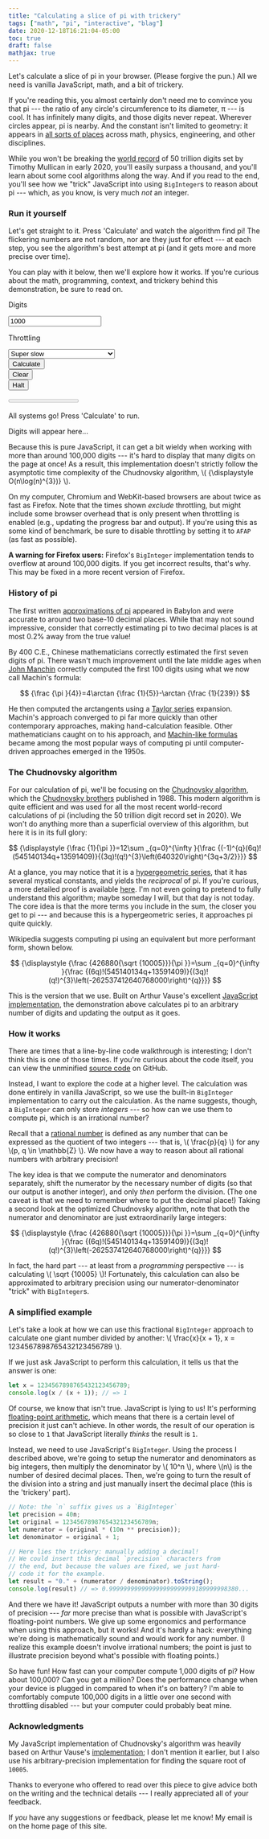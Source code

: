 ```yaml
---
title: "Calculating a slice of pi with trickery"
tags: ["math", "pi", "interactive", "blag"]
date: 2020-12-18T16:21:04-05:00
toc: true
draft: false
mathjax: true
---
```


Let's calculate a slice of pi in your browser. (Please forgive the pun.) All we need is vanilla JavaScript, math, and a bit of trickery.

If you're reading this, you almost certainly don't need me to convince you that pi --- the ratio of any circle's circumference to its diameter, π --- is cool. It has infinitely many digits, and those digits never repeat. Wherever circles appear, pi is nearby. And the constant isn't limited to geometry: it appears in [all sorts of places](https://en.wikipedia.org/wiki/Pi#Role_and_characterizations_in_mathematics) across math, physics, engineering, and other disciplines.

While you won't be breaking the [world record](https://www.guinnessworldrecords.com/world-records/66179-most-accurate-value-of-pi#:~:text=The%20most%20accurate%20value%20of,over%208%20months%20in%20total.) of 50 trillion digits set by Timothy Mullican in early 2020, you'll easily surpass a thousand, and you'll learn about some cool algorithms along the way. And if you read to the end, you'll see how we "trick" JavaScript into using `BigInteger`s to reason about pi --- which, as you know, is very much _not_ an integer.

### Run it yourself

Let's get straight to it. Press 'Calculate' and watch the algorithm find pi! The flickering numbers are not random, nor are they just for effect --- at each step, you see the algorithm's best attempt at pi (and it gets more and more precise over time).

You can play with it below, then we'll explore how it works. If you're curious about the math, programming, context, and trickery behind this demonstration, be sure to read on.

<script src="calc.js"></script>

<form onsubmit="return initiateCalculation()">
    <div class="sm:grid gap-4 grid-cols-2 mb-3">
        <div>
            <p class="label">Digits</p>
            <input class="field my-1" type="number" placeholder="Digits to calculate..." value="1000" id="digits-input">
        </div>
        <div>
            <p class="label">Throttling</p>
            <div class="select my-1">
                <select name="throttle-input" id="throttle-input">
                    <option value="1">Super slow</option>
                    <option value="25">Slow</option>
                    <option value="50">Normal</option>
                    <option value="100">Brisk</option>
                    <option value="200">Fast</option>
                    <option value="0">AFAP (no throttling, may freeze)</option>
                </select>
            </div>
        </div>
    </div>
    <div class="flex flex-wrap">
        <div class="flex-shrink mr-2 mb-2">
            <button class="button ~urge !high" id="button-input" type="submit">Calculate</button>
        </div>
        <div class="flex-shrink mr-2 mb-2">
            <button class="button ~urge" onclick="document.querySelector('#pi-output').textContent = '(Output cleared!)';"  type="button">Clear</button>
        </div>
        <div class="flex-shrink mr-2 mb-2">
            <button class="button ~critical !high hidden" onclick="haltCalculations()" id="halt-input" type="button">Halt</button>
        </div>
    </div>
</form>

<div class="flex items-center">
    <progress class="progress ~urge !high hidden mb-2" value="0" max="1" id="progress-output"></progress>
    <p class="font-mono" id="stats-output">All systems go! Press 'Calculate' to run.</p>
</div>

<aside class="aside ~critical hidden" id="error-output"></aside>

<div class="font-mono section p-4 bg-neutral-200 overflow-y-auto max-h-screen">
    <span id="pi-output">Digits will appear here...</span>
</div>

Because this is pure JavaScript, it can get a bit wieldy when working with more than around 100,000 digits --- it's hard to display that many digits on the page at once! As a result, this implementation doesn't strictly follow the asymptotic time complexity of the Chudnovsky algorithm, \\( {\displaystyle O(n\log(n)^{3})} \\).

On my computer, Chromium and WebKit-based browsers are about twice as fast as Firefox. Note that the times shown _exclude_ throttling, but might include some browser overhead that is only present when throttling is enabled (e.g., updating the progress bar and output). If you're using this as some kind of benchmark, be sure to disable throttling by setting it to `AFAP` (as fast as possible).

**A warning for Firefox users:** Firefox's `BigInteger` implementation tends to overflow at around 100,000 digits. If you get incorrect results, that's why. This may be fixed in a more recent version of Firefox.

### History of pi

The first written [approximations of pi](https://en.wikipedia.org/wiki/Approximations_of_%CF%80) appeared in Babylon and were accurate to around two base-10 decimal places. While that may not sound impressive, consider that correctly estimating pi to two decimal places is at most 0.2% away from the true value!

By 400 C.E., Chinese mathematicians correctly estimated the first seven digits of pi. There wasn't much improvement until the late middle ages when [John Manchin](https://en.wikipedia.org/wiki/John_Machin) correctly computed the first 100 digits using what we now call Machin's formula:

$$ {\frac  {\pi }{4}}=4\arctan {\frac  {1}{5}}-\arctan {\frac  {1}{239}} $$

He then computed the arctangents using a [Taylor series](https://en.wikipedia.org/wiki/Taylor_series) expansion. Machin's approach converged to pi far more quickly than other contemporary approaches, making hand-calculation feasible. Other mathematicians caught on to his approach, and [Machin-like formulas](https://en.wikipedia.org/wiki/Machin-like_formula) became among the most popular ways of computing pi until computer-driven approaches emerged in the 1950s.

### The Chudnovsky algorithm

For our calculation of pi, we'll be focusing on the [Chudnovsky algorithm](https://en.wikipedia.org/wiki/Chudnovsky_algorithm), which the [Chudnovsky brothers](https://en.wikipedia.org/wiki/Chudnovsky_brothers) published in 1988. This modern algorithm is quite efficient and was used for all the most recent world-record calculations of pi (including the 50 trillion digit record set in 2020). We won't do anything more than a superficial overview of this algorithm, but here it is in its full glory:

$$ {\displaystyle {\frac {1}{\pi }}=12\sum _{q=0}^{\infty }{\frac {(-1)^{q}(6q)!(545140134q+13591409)}{(3q)!(q!)^{3}\left(640320\right)^{3q+3/2}}}} $$

At a glance, you may notice that it is a [hypergeometric series](https://en.wikipedia.org/wiki/Generalized_hypergeometric_function), that it has several mystical constants, and yields the _reciprocal_ of pi. If you're curious, a more detailed proof is available [here](https://arxiv.org/abs/1809.00533). I'm not even going to pretend to fully understand this algorithm; maybe someday I will, but that day is not today. The core idea is that the more terms you include in the sum, the closer you get to pi --- and because this is a hypergeometric series, it approaches pi quite quickly.

Wikipedia suggests computing pi using an equivalent but more performant form, shown below.

$$ {\displaystyle {\frac {426880{\sqrt {10005}}}{\pi }}=\sum _{q=0}^{\infty }{\frac {(6q)!(545140134q+13591409)}{(3q)!(q!)^{3}\left(-262537412640768000\right)^{q}}}} $$

This is the version that we use. Built on Arthur Vause's excellent [JavaScript implementation](https://pi-calculator.netlify.app/), the demonstration above calculates pi to an arbitrary number of digits and updating the output as it goes.

### How it works

There are times that a line-by-line code walkthrough is interesting; I don't think this is one of those times. If you're curious about the code itself, you can view the unminified [source code](https://github.com/milesmcc/personal/blob/master/content/posts/slicing-pi/calc.js) on GitHub.

Instead, I want to explore the code at a higher level. The calculation was done entirely in vanilla JavaScript, so we use the built-in `BigInteger` implementation to carry out the calculation. As the name suggests, though, a `BigInteger` can only store _integers_ --- so how can we use them to compute pi, which is an irrational number?

Recall that a [rational number](https://en.wikipedia.org/wiki/Rational_number) is defined as any number that can be expressed as the quotient of two integers --- that is, \\( \frac{p}{q} \\) for any \\(p, q \in \mathbb{Z} \\). We now have a way to reason about all rational numbers with arbitrary precision!

The key idea is that we compute the numerator and denominators separately, shift the numerator by the necessary number of digits (so that our output is another integer), and only _then_ perform the division. (The one caveat is that we need to remember where to put the decimal place!) Taking a second look at the optimized Chudnovsky algorithm, note that both the numerator and denominator are just extraordinarily large integers:

$$ {\displaystyle {\frac {426880{\sqrt {10005}}}{\pi }}=\sum _{q=0}^{\infty }{\frac {(6q)!(545140134q+13591409)}{(3q)!(q!)^{3}\left(-262537412640768000\right)^{q}}}} $$

In fact, the hard part --- at least from a _programming_ perspective --- is calculating \\( \sqrt {10005} \\)! Fortunately, this calculation can also be approximated to arbitrary precision using our numerator-denominator "trick" with `BigInteger`s.

### A simplified example

Let's take a look at how we can use this fractional `BigInteger` approach to calculate one giant number divided by another: \\( \frac{x}{x + 1}, x = 1234567898765432123456789 \\).

If we just ask JavaScript to perform this calculation, it tells us that the answer is one:

```js
let x = 1234567898765432123456789;
console.log(x / (x + 1)); // => 1
```

Of course, we know that isn't true. JavaScript is lying to us! It's performing [floating-point arithmetic](https://en.wikipedia.org/wiki/Floating-point_arithmetic), which means that there is a certain level of precision it just can't achieve. In other words, the result of our operation is so close to `1` that JavaScript literally _thinks_ the result is `1`.

Instead, we need to use JavaScript's `BigInteger`. Using the process I described above, we're going to setup the numerator and denominators as big integers, then multiply the denominator by \\( 10^n \\), where \\(n\\) is the number of desired decimal places. Then, we're going to turn the result of the division into a string and just manually insert the decimal place (this is the 'trickery' part).

```js
// Note: the `n` suffix gives us a `BigInteger`
let precision = 40n;
let original = 1234567898765432123456789n;
let numerator = (original * (10n ** precision));
let denominator = original + 1;

// Here lies the trickery: manually adding a decimal!
// We could insert this decimal `precision` characters from
// the end, but because the values are fixed, we just hard-
// code it for the example.
let result = "0." + (numerator / denominator).toString();
console.log(result) // => 0.999999999999999999999999189999998380...
```

And there we have it! JavaScript outputs a number with more than 30 digits of precision --- _far_ more precise than what is possible with JavaScript's floating-point numbers. We give up some ergonomics and performance when using this approach, but it works! And it's hardly a hack: everything we're doing is mathematically sound and would work for any number. (I realize this example doesn't involve irrational numbers; the point is just to illustrate precision beyond what's possible with floating points.)

So have fun! How fast can your computer compute 1,000 digits of pi? How about 100,000? Can you get a million? Does the performance change when your device is plugged in compared to when it's on battery? I'm able to comfortably compute 100,000 digits in a little over one second with throttling disabled --- but your computer could probably beat mine.

### Acknowledgments

My JavaScript implementation of Chudnovsky's algorithm was heavily based on Arthur Vause's [implementation](https://pi-calculator.netlify.app/); I don't mention it earlier, but I also use his arbitrary-precision implementation for finding the square root of `10005`.

Thanks to everyone who offered to read over this piece to give advice both on the writing and the technical details --- I really appreciated all of your feedback.

If _you_ have any suggestions or feedback, please let me know! My email is on the home page of this site.